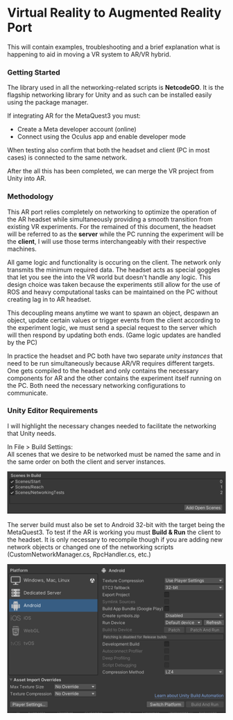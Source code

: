 
# Virtual Reality to Augmented Reality Port

This will contain examples, troubleshooting and a brief explanation what is happening to aid in moving a VR system to AR/VR hybrid. 

### Getting Started
The library used in all the networking-related scripts is **NetcodeGO**. It is the flagship networking library for Unity and as such can be installed easily using the package manager.

If integrating AR for the MetaQuest3 you must:
- Create a Meta developer account (online)
- Connect using the Oculus app and enable developer mode

When testing also confirm that both the headset and client (PC in most cases) is connected to the same network.

After the all this has been completed, we can merge the VR project from Unity into AR.

### Methodology
This AR port relies completely on networking to optimize the operation of the AR headset while simultaneously providing a smooth transition from existing VR experiments. For the remained of this document, the headset will be referred to as the **server** while the PC running the experiment will be the **client**, I will use those terms interchangeably with their respective machines.

All game logic and functionality is occuring on the client. The network only transmits the minimum required data. The headset acts as special goggles that let you see the into the VR world but doesn't handle any logic. This design choice was taken because the experiments still allow for the use of ROS and heavy computational tasks can be maintained on the PC without creating lag in to AR headset. 

This decoupling means anytime we want to spawn an object, despawn an object, update certain values or trigger events from the client according to the experiment logic, we must send a special request to the server which will then respond by updating both ends. (Game logic updates are handled by the PC) 

In practice the headset and PC both have two separate *unity instances* that need to be run simultaneously because AR/VR requires different targets. One gets compiled to the headset and only contains the necessary components for AR and the other contains the experiment itself running on the PC. Both need the necessary networking configurations to communicate.

### Unity Editor Requirements
I will highlight the necessary changes needed to facilitate the networking that Unity needs.

In File > Build Settings:  
All scenes that we desire to be networked must be named the same and in the same order on both the client and server instances.

![Screenshot of Build Settings for Indices](ref_images/scene_indices.png)

The server build must also be set to Android 32-bit with the target being the MetaQuest3. To test if the AR is working you must **Build & Run** the client to the headset. It is only necessary to recompile though if you are adding new network objects or changed one of the networking scripts (CustomNetworkManager.cs, RpcHandler.cs, etc.)

![Screenshot of Build Settings for Android](ref_images/android_build.png)